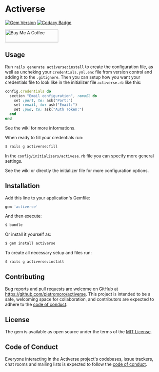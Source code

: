 # Activerse
[![Gem Version](https://badge.fury.io/rb/activerse.svg)](https://badge.fury.io/rb/activerse)
[![Codacy Badge](https://api.codacy.com/project/badge/Grade/fe0e9c2138d24d10a268e72491562fec)](https://www.codacy.com/manual/pietromoro/activerse?utm_source=github.com&amp;utm_medium=referral&amp;utm_content=pietromoro/activerse&amp;utm_campaign=Badge_Grade)

<a href="https://www.buymeacoffee.com/pietromoro" target="_blank"><img src="https://www.buymeacoffee.com/assets/img/custom_images/orange_img.png" alt="Buy Me A Coffee" style="height: 41px !important;width: 174px !important;box-shadow: 0px 3px 2px 0px rgba(190, 190, 190, 0.5) !important;-webkit-box-shadow: 0px 3px 2px 0px rgba(190, 190, 190, 0.5) !important;" ></a>

## Usage
Run `rails generate activerse:install` to create the configuration file, as well as uncheking your `credentials.yml.enc` file from version control and adding it to the `.gitignore`. Then you can setup how you want your credentials file to look like in the initializer
file `activerse.rb` like this:

```ruby
config.credentials do
  section "Email configuration", :email do
    set :port, to: ask("Port:")
    set :email, to: ask("Email:")
    set :pwd, to: ask("Auth Token:")
  end
end
```
See the wiki for more informations.


When ready to fill your credentials run:
```bash
$ rails g activerse:fill
```

In the `config/initializers/activese.rb` file you can specify more general settings.

See the wiki or directly the initializer file for more configuration options.

## Installation
Add this line to your application's Gemfile:

```ruby
gem 'activerse'
```

And then execute:
```bash
$ bundle
```

Or install it yourself as:
```bash
$ gem install activerse
```

To create all necessary setup and files run:
```bash
$ rails g activerse:install
```

## Contributing
Bug reports and pull requests are welcome on GitHub at https://github.com/pietromoro/activerse. This project is intended to be a safe, welcoming space for collaboration, and contributors are expected to adhere to the [code of conduct](https://github.com/pietromoro/activerse/blob/master/CODE_OF_CONDUCT.md).

## License
The gem is available as open source under the terms of the [MIT License](https://opensource.org/licenses/MIT).


## Code of Conduct

Everyone interacting in the Activerse project's codebases, issue trackers, chat rooms and mailing lists is expected to follow the [code of conduct](https://github.com/pietromoro/activerse/blob/master/CODE_OF_CONDUCT.md).
